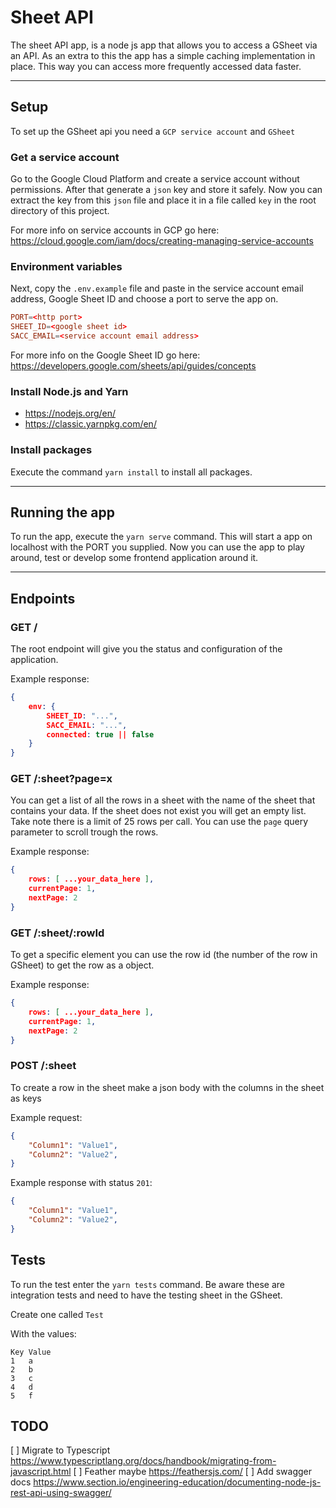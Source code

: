 # Sheet API
The sheet API app, is a node js app that allows you to access a GSheet via an API. As an extra to this the app has a simple caching implementation in place. This way you can access more frequently accessed data faster.

---

## Setup
To set up the GSheet api you need a `GCP service account` and `GSheet`

### Get a service account
Go to the Google Cloud Platform and create a service account without permissions. After that generate a `json` key and store it safely.
Now you can extract the key from this `json` file and place it in a file called `key` in the root directory of this project.

For more info on service accounts in GCP go here: https://cloud.google.com/iam/docs/creating-managing-service-accounts

### Environment variables
Next, copy the `.env.example` file and paste in the service account email address, Google Sheet ID and choose a port to serve the app on.

```conf
PORT=<http port>
SHEET_ID=<google sheet id>
SACC_EMAIL=<service account email address>
```

For more info on the Google Sheet ID go here: https://developers.google.com/sheets/api/guides/concepts

### Install Node.js and Yarn
 - https://nodejs.org/en/
 - https://classic.yarnpkg.com/en/

### Install packages
Execute the command `yarn install` to install all packages.

---

## Running the app
To run the app, execute the `yarn serve` command. This will start a app on localhost with the PORT you supplied. Now you can use the app to play around, test or develop some frontend application around it.

---

## Endpoints

### GET /
The root endpoint will give you the status and configuration of the application.

Example response:
```json
{
    env: {
        SHEET_ID: "...",
        SACC_EMAIL: "...",
        connected: true || false
    }
}
```

### GET /:sheet?page=x
You can get a list of all the rows in a sheet with the name of the sheet that contains your data. If the sheet does not exist you will get an empty list. Take note there is a limit of 25 rows per call. You can use the `page` query parameter to scroll trough the rows.

Example response:
```json
{
    rows: [ ...your_data_here ],
    currentPage: 1,
    nextPage: 2
}
```

### GET /:sheet/:rowId
To get a specific element you can use the row id (the number of the row in GSheet) to get the row as a object. 

Example response:
```json
{
    rows: [ ...your_data_here ],
    currentPage: 1,
    nextPage: 2
}
```

### POST /:sheet
To create a row in the sheet make a json body with the columns in the sheet as keys

Example request:
```json
{
    "Column1": "Value1",
    "Column2": "Value2",
}
```

Example response with status `201`:
```json
{
    "Column1": "Value1",
    "Column2": "Value2",
}
```

## Tests
To run the test enter the `yarn tests` command. Be aware these are integration tests and need to have the testing sheet in the GSheet.

Create one called `Test`

With the values:

```
Key	Value
1	a
2	b
3	c
4	d
5	f
```

## TODO

[ ] Migrate to Typescript https://www.typescriptlang.org/docs/handbook/migrating-from-javascript.html
[ ] Feather maybe https://feathersjs.com/
[ ] Add swagger docs https://www.section.io/engineering-education/documenting-node-js-rest-api-using-swagger/

